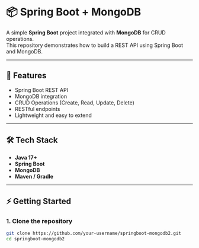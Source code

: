 # 📦 Spring Boot + MongoDB 

A simple **Spring Boot** project integrated with **MongoDB** for CRUD operations.  
This repository demonstrates how to build a REST API using Spring Boot and MongoDB.

---

## 🚀 Features
- Spring Boot REST API
- MongoDB integration
- CRUD Operations (Create, Read, Update, Delete)
- RESTful endpoints
- Lightweight and easy to extend

---

## 🛠️ Tech Stack
- **Java 17+**
- **Spring Boot**
- **MongoDB**
- **Maven / Gradle**

---

## ⚡ Getting Started

### 1. Clone the repository
```bash
git clone https://github.com/your-username/springboot-mongodb2.git
cd springboot-mongodb2
```
